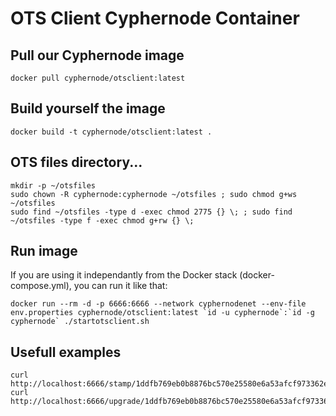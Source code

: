 # OTS Client Cyphernode Container

## Pull our Cyphernode image

```shell
docker pull cyphernode/otsclient:latest
```

## Build yourself the image

```shell
docker build -t cyphernode/otsclient:latest .
```

## OTS files directory...

```shell
mkdir -p ~/otsfiles
sudo chown -R cyphernode:cyphernode ~/otsfiles ; sudo chmod g+ws ~/otsfiles
sudo find ~/otsfiles -type d -exec chmod 2775 {} \; ; sudo find ~/otsfiles -type f -exec chmod g+rw {} \;
```

## Run image

If you are using it independantly from the Docker stack (docker-compose.yml), you can run it like that:

```shell
docker run --rm -d -p 6666:6666 --network cyphernodenet --env-file env.properties cyphernode/otsclient:latest `id -u cyphernode`:`id -g cyphernode` ./startotsclient.sh
```

## Usefull examples

```shell
curl http://localhost:6666/stamp/1ddfb769eb0b8876bc570e25580e6a53afcf973362ee1ee4b54a807da2e5eed7
curl http://localhost:6666/upgrade/1ddfb769eb0b8876bc570e25580e6a53afcf973362ee1ee4b54a807da2e5eed7
```
